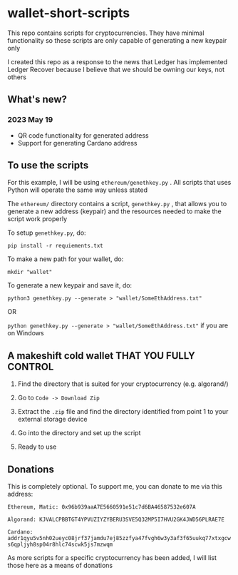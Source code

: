 # wallet-short-scripts
This repo contains scripts for cryptocurrencies. They have minimal functionality so these scripts are only capable of generating a new keypair only

I created this repo as a response to the news that Ledger has implemented Ledger Recover because I believe that we should be owning our keys, not others


## What's new?
### 2023 May 19
- QR code functionality for generated address
- Support for generating Cardano address


## To use the scripts
For this example, I will be using `ethereum/genethkey.py` . All scripts that uses Python will operate the same way unless stated

The `ethereum/` directory contains a script, `genethkey.py` , that allows you to generate a new address (keypair) and the resources needed to make the script work properly

To setup `genethkey.py`, do:

`pip install -r requiements.txt`

To make a new path for your wallet, do:

`mkdir "wallet"`

To generate a new keypair and save it, do:

`python3 genethkey.py --generate > "wallet/SomeEthAddress.txt"`

OR

`python genethkey.py --generate > "wallet/SomeEthAddress.txt"` if you are on Windows


## A makeshift cold wallet THAT YOU FULLY CONTROL

1. Find the directory that is suited for your cryptocurrency (e.g. algorand/)

2. Go to `Code -> Download Zip`

3. Extract the `.zip` file and find the directory identified from point 1 to your external storage device

4. Go into the directory and set up the script

5. Ready to use

## Donations
This is completely optional. To support me, you can donate to me via this address:

`Ethereum, Matic: 0x96b939aaA7E5660591e51c7d6BA46587532e607A`

`Algorand: KJVALCPBBTGT4YPVUZIYZYBERU3SVE5Q32MP5I7HVU2GK4JWD56PLRAE7E`

`Cardano: addr1qyu5v5nh02ueyc08jrf37jamdu7ej85zzfya47fvgh6w3y3af3f65uukq77xtxgcws6qpljyh8sp04r8hlc74scwk5js7mzwqm`

As more scripts for a specific cryptocurrency has been added, I will list those here as a means of donations